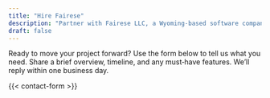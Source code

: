 ```yaml
---
title: "Hire Fairese"
description: "Partner with Fairese LLC, a Wyoming-based software company led by Bolivian iOS veteran Andy Ibanez. Delivering high-quality mobile and custom software solutions to clients in the USA and worldwide."
draft: false
---
```


Ready to move your project forward? Use the form below to tell us what you need. Share a brief overview, timeline, and any must‑have features. We’ll reply within one business day.

{{< contact-form >}}